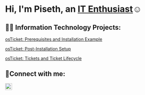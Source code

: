 <h1>Hi, I'm Piseth, an <a href="https://www.linkedin.com/in/piseth-sun-44bb771b3/" target="_blank">IT Enthusiast</a>☺</h1>

<h2>👨‍💻 Information Technology Projects:</h2>
<a href="https://github.com/PisethSun/osTicket" target="_blank">osTicket: Prerequisites and Installation Example</a>

<a href="https://github.com/PisethSun/Post-Installation-Setp" target="_blank">osTicket: Post-Installation Setup</a>

<a href="https://github.com/PisethSun/Tickets-and-Ticket-Lifecycle" target="_blank">osTicket: Tickets and Ticket Lifecycle</a>


<h2>🤳Connect with me:</h2>

[<img align="left" alt="Piseth | LinkedIn" width="22px" src="https://cdn.jsdelivr.net/npm/simple-icons@v3/icons/linkedin.svg" />][linkedin]

[linkedin]: https://linkedin.com/in/piseth-sun-44bb771b3/
